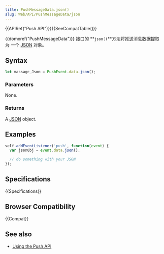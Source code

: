 ```yaml
---
title: PushMessageData.json()
slug: Web/API/PushMessageData/json
---
```


{{APIRef("Push API")}}{{SeeCompatTable()}}

{{domxref("PushMessageData")}} 接口的 **`json()`**方法将推送消息数据提取为 一个 [JSON](/zh-CN/docs/Web/JavaScript/Reference/Global_Objects/JSON) 对象。

## Syntax

```js
let massage_Json = PushEvent.data.json();
```

### Parameters

None.

### Returns

A [JSON](/zh-CN/docs/Web/JavaScript/Reference/Global_Objects/JSON) object.

## Examples

```js
self.addEventListener('push', function(event) {
  var jsonObj = event.data.json();

  // do something with your JSON
});
```

## Specifications

{{Specifications}}

## Browser Compatibility

{{Compat}}

## See also

- [Using the Push API](/zh-CN/docs/Web/API/Push_API/Using_the_Push_API)

